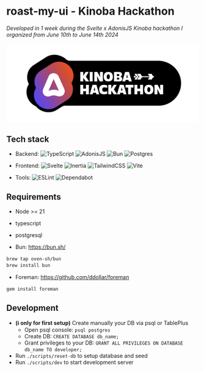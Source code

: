 # roast-my-ui - Kinoba Hackathon

*Developed in 1 week during the Svelte x AdonisJS Kinoba hackathon I organized from June 10th to June 14th 2024*

![Hackathon Logo](hackathon-logo.png)

## Tech stack
- Backend: 
![TypeScript](https://img.shields.io/badge/Typescript-%23007ACC.svg?style=flat&logo=typescript&logoColor=white) ![AdonisJS](https://img.shields.io/badge/AdonisJS_6-%23220052.svg?style=flat&logo=adonisjs&logoColor=white) ![Bun](https://img.shields.io/badge/Bun-14151A.svg?style=flat&logo=Bun&logoColor=white)
![Postgres](https://img.shields.io/badge/Postgres-%23316192.svg?style=flat&logo=postgresql&logoColor=white)  

- Frontend: 
![Svelte](https://img.shields.io/badge/Svelte-%23f1413d.svg?style=flat&logo=svelte&logoColor=white) ![Inertia](https://img.shields.io/badge/Inertia-hotpink.svg?style=flat&logo=Inertia&logoColor=white) ![TailwindCSS](https://img.shields.io/badge/Tailwindcss-%2338B2AC.svg?style=flat&logo=tailwind-css&logoColor=white) ![Vite](https://img.shields.io/badge/Vite-%2335495e.svg?style=flat&logo=vite&logoColor=%234FC08D) 

- Tools: 
![ESLint](https://img.shields.io/badge/ESLint-4B3263?style=flat&logo=eslint&logoColor=white) ![Dependabot](https://img.shields.io/badge/dependabot-025E8C?style=flat&logo=dependabot&logoColor=white)

## Requirements

- Node >= 21
- typescript
- postgresql

- Bun: https://bun.sh/
```bash
brew tap oven-sh/bun
brew install bun
```

- Foreman: https://github.com/ddollar/foreman
```bash
gem install foreman
```

## Development

- **(ℹ️ only for first setup)** Create manually your DB via psql or TablePlus  
  - Open psql console: `psql postgres`
  - Create DB: `CREATE DATABASE db_name;`
  - Grant privileges to your DB: `GRANT ALL PRIVILEGES ON DATABASE db_name TO developer;`
- Run `./scripts/reset-db` to setup database and seed
- Run `./scripts/dev` to start development server
